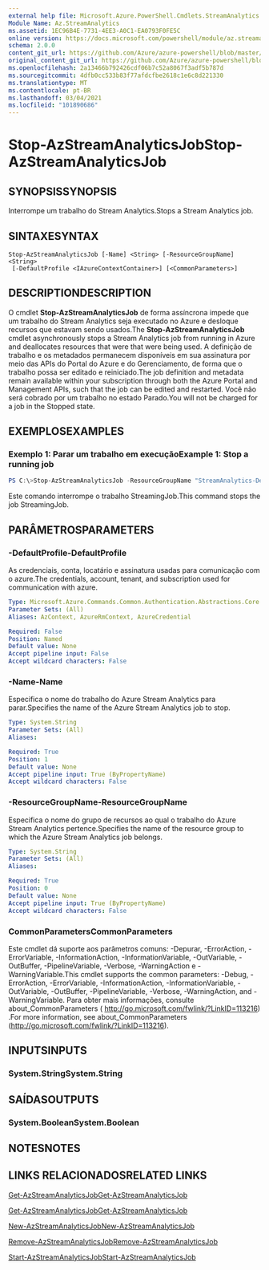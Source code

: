 ```yaml
---
external help file: Microsoft.Azure.PowerShell.Cmdlets.StreamAnalytics.dll-Help.xml
Module Name: Az.StreamAnalytics
ms.assetid: 1EC96B4E-7731-4EE3-A0C1-EA0793F0FE5C
online version: https://docs.microsoft.com/powershell/module/az.streamanalytics/stop-azstreamanalyticsjob
schema: 2.0.0
content_git_url: https://github.com/Azure/azure-powershell/blob/master/src/StreamAnalytics/StreamAnalytics/help/Stop-AzStreamAnalyticsJob.md
original_content_git_url: https://github.com/Azure/azure-powershell/blob/master/src/StreamAnalytics/StreamAnalytics/help/Stop-AzStreamAnalyticsJob.md
ms.openlocfilehash: 2a13466b792426cdf06b7c52a8067f3adf5b787d
ms.sourcegitcommit: 4dfb0cc533b83f77afdcfbe2618c1e6c8d221330
ms.translationtype: MT
ms.contentlocale: pt-BR
ms.lasthandoff: 03/04/2021
ms.locfileid: "101890686"
---
```

# <span data-ttu-id="65c30-101">Stop-AzStreamAnalyticsJob</span><span class="sxs-lookup"><span data-stu-id="65c30-101">Stop-AzStreamAnalyticsJob</span></span>

## <span data-ttu-id="65c30-102">SYNOPSIS</span><span class="sxs-lookup"><span data-stu-id="65c30-102">SYNOPSIS</span></span>
<span data-ttu-id="65c30-103">Interrompe um trabalho do Stream Analytics.</span><span class="sxs-lookup"><span data-stu-id="65c30-103">Stops a Stream Analytics job.</span></span>

## <span data-ttu-id="65c30-104">SINTAXE</span><span class="sxs-lookup"><span data-stu-id="65c30-104">SYNTAX</span></span>

```
Stop-AzStreamAnalyticsJob [-Name] <String> [-ResourceGroupName] <String>
 [-DefaultProfile <IAzureContextContainer>] [<CommonParameters>]
```

## <span data-ttu-id="65c30-105">DESCRIPTION</span><span class="sxs-lookup"><span data-stu-id="65c30-105">DESCRIPTION</span></span>
<span data-ttu-id="65c30-106">O cmdlet **Stop-AzStreamAnalyticsJob** de forma assíncrona impede que um trabalho do Stream Analytics seja executado no Azure e desloque recursos que estavam sendo usados.</span><span class="sxs-lookup"><span data-stu-id="65c30-106">The **Stop-AzStreamAnalyticsJob** cmdlet asynchronously stops a Stream Analytics job from running in Azure and deallocates resources that were that were being used.</span></span>
<span data-ttu-id="65c30-107">A definição de trabalho e os metadados permanecem disponíveis em sua assinatura por meio das APIs do Portal do Azure e do Gerenciamento, de forma que o trabalho possa ser editado e reiniciado.</span><span class="sxs-lookup"><span data-stu-id="65c30-107">The job definition and metadata remain available within your subscription through both the Azure Portal and Management APIs, such that the job can be edited and restarted.</span></span>
<span data-ttu-id="65c30-108">Você não será cobrado por um trabalho no estado Parado.</span><span class="sxs-lookup"><span data-stu-id="65c30-108">You will not be charged for a job in the Stopped state.</span></span>

## <span data-ttu-id="65c30-109">EXEMPLOS</span><span class="sxs-lookup"><span data-stu-id="65c30-109">EXAMPLES</span></span>

### <span data-ttu-id="65c30-110">Exemplo 1: Parar um trabalho em execução</span><span class="sxs-lookup"><span data-stu-id="65c30-110">Example 1: Stop a running job</span></span>
```powershell
PS C:\>Stop-AzStreamAnalyticsJob -ResourceGroupName "StreamAnalytics-Default-West-US" -Name "StreamingJob"
```

<span data-ttu-id="65c30-111">Este comando interrompe o trabalho StreamingJob.</span><span class="sxs-lookup"><span data-stu-id="65c30-111">This command stops the job StreamingJob.</span></span>

## <span data-ttu-id="65c30-112">PARÂMETROS</span><span class="sxs-lookup"><span data-stu-id="65c30-112">PARAMETERS</span></span>

### <span data-ttu-id="65c30-113">-DefaultProfile</span><span class="sxs-lookup"><span data-stu-id="65c30-113">-DefaultProfile</span></span>
<span data-ttu-id="65c30-114">As credenciais, conta, locatário e assinatura usadas para comunicação com o azure.</span><span class="sxs-lookup"><span data-stu-id="65c30-114">The credentials, account, tenant, and subscription used for communication with azure.</span></span>

```yaml
Type: Microsoft.Azure.Commands.Common.Authentication.Abstractions.Core.IAzureContextContainer
Parameter Sets: (All)
Aliases: AzContext, AzureRmContext, AzureCredential

Required: False
Position: Named
Default value: None
Accept pipeline input: False
Accept wildcard characters: False
```

### <span data-ttu-id="65c30-115">-Name</span><span class="sxs-lookup"><span data-stu-id="65c30-115">-Name</span></span>
<span data-ttu-id="65c30-116">Especifica o nome do trabalho do Azure Stream Analytics para parar.</span><span class="sxs-lookup"><span data-stu-id="65c30-116">Specifies the name of the Azure Stream Analytics job to stop.</span></span>

```yaml
Type: System.String
Parameter Sets: (All)
Aliases:

Required: True
Position: 1
Default value: None
Accept pipeline input: True (ByPropertyName)
Accept wildcard characters: False
```

### <span data-ttu-id="65c30-117">-ResourceGroupName</span><span class="sxs-lookup"><span data-stu-id="65c30-117">-ResourceGroupName</span></span>
<span data-ttu-id="65c30-118">Especifica o nome do grupo de recursos ao qual o trabalho do Azure Stream Analytics pertence.</span><span class="sxs-lookup"><span data-stu-id="65c30-118">Specifies the name of the resource group to which the Azure Stream Analytics job belongs.</span></span>

```yaml
Type: System.String
Parameter Sets: (All)
Aliases:

Required: True
Position: 0
Default value: None
Accept pipeline input: True (ByPropertyName)
Accept wildcard characters: False
```

### <span data-ttu-id="65c30-119">CommonParameters</span><span class="sxs-lookup"><span data-stu-id="65c30-119">CommonParameters</span></span>
<span data-ttu-id="65c30-120">Este cmdlet dá suporte aos parâmetros comuns: -Depurar, -ErrorAction, -ErrorVariable, -InformationAction, -InformationVariable, -OutVariable, -OutBuffer, -PipelineVariable, -Verbose, -WarningAction e -WarningVariable.</span><span class="sxs-lookup"><span data-stu-id="65c30-120">This cmdlet supports the common parameters: -Debug, -ErrorAction, -ErrorVariable, -InformationAction, -InformationVariable, -OutVariable, -OutBuffer, -PipelineVariable, -Verbose, -WarningAction, and -WarningVariable.</span></span> <span data-ttu-id="65c30-121">Para obter mais informações, consulte about_CommonParameters ( http://go.microsoft.com/fwlink/?LinkID=113216) .</span><span class="sxs-lookup"><span data-stu-id="65c30-121">For more information, see about_CommonParameters (http://go.microsoft.com/fwlink/?LinkID=113216).</span></span>

## <span data-ttu-id="65c30-122">INPUTS</span><span class="sxs-lookup"><span data-stu-id="65c30-122">INPUTS</span></span>

### <span data-ttu-id="65c30-123">System.String</span><span class="sxs-lookup"><span data-stu-id="65c30-123">System.String</span></span>

## <span data-ttu-id="65c30-124">SAÍDAS</span><span class="sxs-lookup"><span data-stu-id="65c30-124">OUTPUTS</span></span>

### <span data-ttu-id="65c30-125">System.Boolean</span><span class="sxs-lookup"><span data-stu-id="65c30-125">System.Boolean</span></span>

## <span data-ttu-id="65c30-126">NOTES</span><span class="sxs-lookup"><span data-stu-id="65c30-126">NOTES</span></span>

## <span data-ttu-id="65c30-127">LINKS RELACIONADOS</span><span class="sxs-lookup"><span data-stu-id="65c30-127">RELATED LINKS</span></span>

[<span data-ttu-id="65c30-128">Get-AzStreamAnalyticsJob</span><span class="sxs-lookup"><span data-stu-id="65c30-128">Get-AzStreamAnalyticsJob</span></span>](./Get-AzStreamAnalyticsJob.md)

[<span data-ttu-id="65c30-129">Get-AzStreamAnalyticsJob</span><span class="sxs-lookup"><span data-stu-id="65c30-129">Get-AzStreamAnalyticsJob</span></span>](./Get-AzStreamAnalyticsJob.md)

[<span data-ttu-id="65c30-130">New-AzStreamAnalyticsJob</span><span class="sxs-lookup"><span data-stu-id="65c30-130">New-AzStreamAnalyticsJob</span></span>](./New-AzStreamAnalyticsJob.md)

[<span data-ttu-id="65c30-131">Remove-AzStreamAnalyticsJob</span><span class="sxs-lookup"><span data-stu-id="65c30-131">Remove-AzStreamAnalyticsJob</span></span>](./Remove-AzStreamAnalyticsJob.md)

[<span data-ttu-id="65c30-132">Start-AzStreamAnalyticsJob</span><span class="sxs-lookup"><span data-stu-id="65c30-132">Start-AzStreamAnalyticsJob</span></span>](./Start-AzStreamAnalyticsJob.md)


